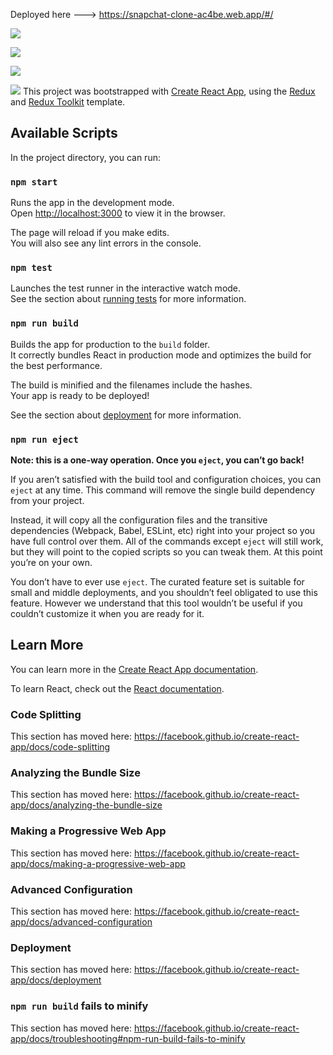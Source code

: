Deployed here ---> https://snapchat-clone-ac4be.web.app/#/

![](https://media-exp1.licdn.com/dms/image/C5622AQEoUQbGpVA9sg/feedshare-shrink_2048_1536/0/1611240547274?e=1615420800&v=beta&t=l9qcEOOtU08UhXCMWgN8I1R5HlKMJL0gbq2iOfCFLew)

![](https://media-exp1.licdn.com/dms/image/C5622AQH6H5io87ZNSg/feedshare-shrink_800/0/1611240547283?e=1615420800&v=beta&t=J5bShStrRieSKVaT7YLfebMqZiXSsUoixYhbPDPqB7U)

![](https://media-exp1.licdn.com/dms/image/C5622AQFeiYWzJQpFFQ/feedshare-shrink_800-alternative/0/1611239874981?e=1614211200&v=beta&t=HU3mzQmhTZ-XqiJSErWPvebFRGeHrnLxwQJyErOLOIk)

![](https://media-exp1.licdn.com/dms/image/C5622AQGx300FxLuWsA/feedshare-shrink_1280-alternative/0/1611239875107?e=1614211200&v=beta&t=0zoJjMTQt4bJZ1ptDMpyb_Zs6mwpj2Ln3cJAjHMuHm4)
This project was bootstrapped with [Create React App](https://github.com/facebook/create-react-app), using the [Redux](https://redux.js.org/) and [Redux Toolkit](https://redux-toolkit.js.org/) template.

## Available Scripts

In the project directory, you can run:

### `npm start`

Runs the app in the development mode.<br />
Open [http://localhost:3000](http://localhost:3000) to view it in the browser.

The page will reload if you make edits.<br />
You will also see any lint errors in the console.

### `npm test`

Launches the test runner in the interactive watch mode.<br />
See the section about [running tests](https://facebook.github.io/create-react-app/docs/running-tests) for more information.

### `npm run build`

Builds the app for production to the `build` folder.<br />
It correctly bundles React in production mode and optimizes the build for the best performance.

The build is minified and the filenames include the hashes.<br />
Your app is ready to be deployed!

See the section about [deployment](https://facebook.github.io/create-react-app/docs/deployment) for more information.

### `npm run eject`

**Note: this is a one-way operation. Once you `eject`, you can’t go back!**

If you aren’t satisfied with the build tool and configuration choices, you can `eject` at any time. This command will remove the single build dependency from your project.

Instead, it will copy all the configuration files and the transitive dependencies (Webpack, Babel, ESLint, etc) right into your project so you have full control over them. All of the commands except `eject` will still work, but they will point to the copied scripts so you can tweak them. At this point you’re on your own.

You don’t have to ever use `eject`. The curated feature set is suitable for small and middle deployments, and you shouldn’t feel obligated to use this feature. However we understand that this tool wouldn’t be useful if you couldn’t customize it when you are ready for it.

## Learn More

You can learn more in the [Create React App documentation](https://facebook.github.io/create-react-app/docs/getting-started).

To learn React, check out the [React documentation](https://reactjs.org/).

### Code Splitting

This section has moved here: https://facebook.github.io/create-react-app/docs/code-splitting

### Analyzing the Bundle Size

This section has moved here: https://facebook.github.io/create-react-app/docs/analyzing-the-bundle-size

### Making a Progressive Web App

This section has moved here: https://facebook.github.io/create-react-app/docs/making-a-progressive-web-app

### Advanced Configuration

This section has moved here: https://facebook.github.io/create-react-app/docs/advanced-configuration

### Deployment

This section has moved here: https://facebook.github.io/create-react-app/docs/deployment

### `npm run build` fails to minify

This section has moved here: https://facebook.github.io/create-react-app/docs/troubleshooting#npm-run-build-fails-to-minify

